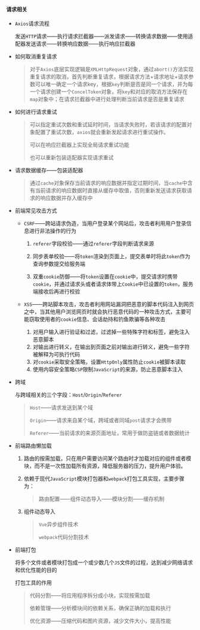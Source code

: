 #### 请求相关

* `Axios`请求流程

  发送`HTTP`请求——执行请求拦截器——派发请求——转换请求数据——使用适配器发送请求——转换响应数据——执行响应拦截器

* 如何取消重复请求

  > 对于`Axios`底层实现逻辑是`XMLHttpRequest`对象，通过`abort()`方法实现重复请求的取消，首先判断重复请求，根据请求方法+请求地址+请求参数可以唯一确定一个请求key，根据`key`判断是否是同一个请求，并为每一个请求创建一个`ConcelToken`对象，将`key`和对应的取消方法保存在`map`对象中；在请求拦截器中进行处理判断当前请求是否是重复请求

* 如何进行请求重试

  > 可以指定重试次数和重试延时时间，当请求失败时，若该请求的配置对象配置了重试次数，`axios`就会重新发起请求进行重试操作。
  >
  > 可以在响应拦截器上实现全局请求重试功能
  >
  > 也可以重新包装适配器实现请求重试

* 请求数据缓存——包装适配器

  > 通过`cache`对象保存当前请求的响应数据并指定过期时间，当`cache`中含有当前请求的响应数据时直接从缓存中取值，否则重新发送请求获取请求的响应数据并存入缓存中

* 前端常见攻击方式

  * `CSRF`——跨站请求伪造，当用户登录某个网站后，攻击者利用用户登录信息进行非法操作的行为
    1. `referer`字段校验——通过`referer`字段判断请求来源

    2. 同步表单校验——将`token`渲染到页面上，提交表单时将此`token`作为查询参数提交给服务端

    3. 双重`cookie`防御——将`token`设置在`cookie`中，提交请求时携带`cookie`，并通过请求头或者请求体带上`Cookie`中已设置的`token`，服务端接收后再进行校验

  * `XSS`——跨站脚本攻击，攻击者利用网站漏洞把恶意的脚本代码注入到网页之中，当其他用户浏览网页时就会执行恶意代码的一种攻击方式，主要可能窃取使用者的`cookie`信息、会话劫持和钓鱼欺骗等各种攻击
    1. 对用户输入进行验证和过滤，过滤掉一些特殊字符和标签，避免注入恶意脚本
    2. 对输出进行转义，在输出到页面之前对输出进行转义，避免一些字符被解释为可执行代码
    3. 对`cookie`采取安全策略，设置`HttpOnly`属性防止`cookie`被脚本读取
    4. 使用内容安全策略`CSP`限制`JavaScript`的来源，防止恶意脚本注入

* 跨域

  与跨域相关的三个字段：`Host`/`Origin`/`Referer`

  > `Host`——请求发送到某个域
  >
  > `Origin`——请求来自某个域，跨域或者同域`post`请求才会携带
  >
  > `Referer`——当前请求的来源页面地址，常用于做防盗链或者数据统计
  
* 前端路由懒加载

  1. 路由的按需加载，只在用户需要访问某个路由时才加载对应的组件或者模块，而不是一次性加载所有资源，降低服务器的压力，提升用户体验。

  2. 依赖于现代`JavaScript`模块打包器和`webpack`打包工具实现，主要步骤为：

     > 路由配置——组件动态导入——模块分割——缓存机制

  3. 组件动态导入

     > `Vue`异步组件技术
     >
     > `webpack`代码分割技术

* 前端打包

  将多个文件或者模块打包成一个或少数几个`JS`文件的过程，达到减少网络请求和优化性能的目的

  打包工具的作用

  > 代码分割——将应用程序拆分成小块，实现按需加载
  >
  > 依赖管理——分析模块间的依赖关系，确保正确的加载和执行
  >
  > 优化资源——压缩代码和图片资源，减少文件大小，提高性能